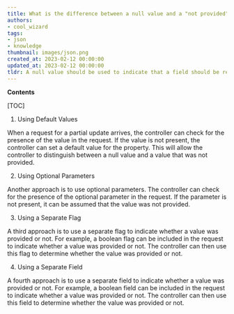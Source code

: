 ```yaml
---
title: What is the difference between a null value and a "not provided" value when performing a partial update using a spring rest controller?
authors:
- cool_wizard
tags:
- json
- knowledge
thumbnail: images/json.png
created_at: 2023-02-12 00:00:00
updated_at: 2023-02-12 00:00:00
tldr: A null value should be used to indicate that a field should be removed, while a `not provided` value should be used to indicate that the field should remain unchanged.
---
```


**Contents**

[TOC]

1. Using Default Values

When a request for a partial update arrives, the controller can check for the presence of the value in the request. If the value is not present, the controller can set a default value for the property. This will allow the controller to distinguish between a null value and a value that was not provided.

2. Using Optional Parameters

Another approach is to use optional parameters. The controller can check for the presence of the optional parameter in the request. If the parameter is not present, it can be assumed that the value was not provided.

3. Using a Separate Flag

A third approach is to use a separate flag to indicate whether a value was provided or not. For example, a boolean flag can be included in the request to indicate whether a value was provided or not. The controller can then use this flag to determine whether the value was provided or not.

4. Using a Separate Field

A fourth approach is to use a separate field to indicate whether a value was provided or not. For example, a boolean field can be included in the request to indicate whether a value was provided or not. The controller can then use this field to determine whether the value was provided or not.
